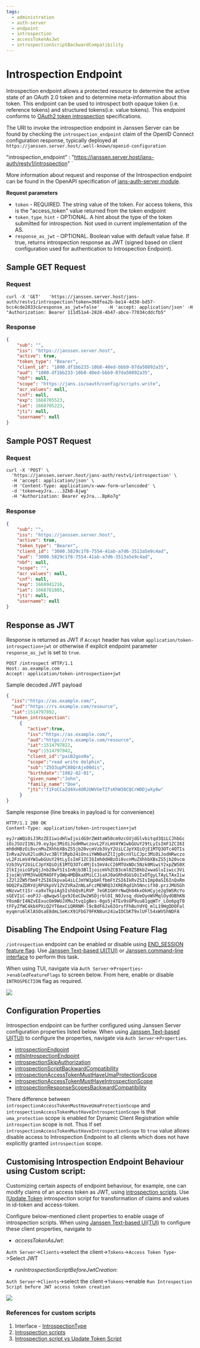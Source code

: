 ```yaml
---
tags:
  - administration
  - auth-server
  - endpoint
  - introspection
  - accessTokenAsJwt
  - introspectionScriptBackwardCompatibility
---
```


# Introspection Endpoint

Introspection endpoint allows a protected resource to determine the active state of an OAuth 2.0 token and to determine 
meta-information about this token. This endpoint can be used to introspect
both opaque token (i.e. reference tokens) and structured tokens(i.e. value tokens). This endpoint conforms to [OAuth2 token
introspection](https://datatracker.ietf.org/doc/html/rfc7662) specifications.

The URI to invoke the introspection endpoint in Janssen Server 
can be found by checking the `introspection_endpoint` claim of the OpenID Connect configuration response, typically deployed at `https://janssen.server.host/.well-known/openid-configuration`

 "introspection_endpoint" : "https://janssen.server.host/jans-auth/restv1/introspection" `

More information about request and response of the Introspection endpoint can be found in
the OpenAPI specification of [jans-auth-server module](https://gluu.org/swagger-ui/?url=https://raw.githubusercontent.com/JanssenProject/jans/vreplace-janssen-version/jans-auth-server/docs/swagger.yaml#/Token/get-introspection).

**Request parameters**

- `token` - REQUIRED.  The string value of the token.  For access tokens, this is the "access_token" value returned from the token endpoint
- `token_type_hint` - OPTIONAL.  A hint about the type of the token submitted for introspection. Not used in current implementation of the AS. 
- `response_as_jwt` - OPTIONAL. Boolean value with default value false. If true, returns introspection response as JWT (signed based on client configuration used for authentication to Introspection Endpoint).

## Sample GET Request

### Request

```shell
curl -X 'GET'   'https://janssen.server.host/jans-auth/restv1/introspection?token=368fea2b-be14-4d30-bd57-bcc4cde2033c&response_as_jwt=false'   -H 'accept: application/json' -H   "Authorization: Bearer 111d51a4-2828-4b47-abce-77034cddcfb5"
```

### Response

```json
{
    "sub": "",
    "iss": "https://janssen.server.host",
    "active": true,
    "token_type": "Bearer",
    "client_id": "1800.df1bb233-10b8-40ed-bbb9-07da50892a35",
    "aud": "1800.df1bb233-10b8-40ed-bbb9-07da50892a35",
    "nbf": null,
    "scope": "https://jans.io/oauth/config/scripts.write",
    "acr_values": null,
    "cnf": null,
    "exp": 1668705523,
    "iat": 1668705223,
    "jti": null,
    "username": null
}
```
## Sample POST Request

### Request

```shell
curl -X 'POST' \
  'https://janssen.server.host/jans-auth/restv1/introspection' \
  -H 'accept: application/json' \
  -H 'Content-Type: application/x-www-form-urlencoded' \
  -d 'token=eyJra....3ZkB-Ajwg'  
  -H "Authorization: Bearer eyJra...BpKo7g"
```

### Response

```json
{
    "sub": "",
    "iss": "https://janssen.server.host",
    "active": true,
    "token_type": "Bearer",
    "client_id": "3000.5829c1f8-7554-41ab-a7d6-3513a5e9c4ad",
    "aud": "3000.5829c1f8-7554-41ab-a7d6-3513a5e9c4ad",
    "nbf": null,
    "scope": "",
    "acr_values": null,
    "cnf": null,
    "exp": 1668941216,
    "iat": 1668781885,
    "jti": null,
    "username": null
}
```

## Response as JWT


Response is returned as JWT if `Accept` header has value `application/token-introspection+jwt` or otherwise if explicit endpoint parameter `response_as_jwt` is set to `true`.

```text
POST /introspect HTTP/1.1
Host: as.example.com
Accept: application/token-introspection+jwt
```  

Sample decoded JWT payload

```json
{
  "iss":"https://as.example.com/",
  "aud":"https://rs.example.com/resource",
  "iat":1514797892,
  "token_introspection":
     {
        "active":true,
        "iss":"https://as.example.com/",
        "aud":"https://rs.example.com/resource",
        "iat":1514797822,
        "exp":1514797942,
        "client_id":"paiB2goo0a",
        "scope":"read write dolphin",
        "sub":"Z5O3upPC88QrAjx00dis",
        "birthdate":"1982-02-01",
        "given_name":"John",
        "family_name":"Doe",
        "jti":"t1FoCCaZd4Xv4ORJUWVUeTZfsKhW30CQCrWDDjwXy6w"
     }
} 
```

Sample response (line breaks in payload is for convenience)

```text
HTTP/1.1 200 OK
Content-Type: application/token-introspection+jwt

eyJraWQiOiJ3RzZEIiwidHlwIjoidG9rZW4taW50cm9zcGVjdGlvbitqd3QiLCJhbGc
iOiJSUzI1NiJ9.eyJpc3MiOiJodHRwczovL2FzLmV4YW1wbGUuY29tLyIsImF1ZCI6I
mh0dHBzOi8vcnMuZXhhbXBsZS5jb20vcmVzb3VyY2UiLCJpYXQiOjE1MTQ3OTc4OTIs
InRva2VuX2ludHJvc3BlY3Rpb24iOnsiYWN0aXZlIjp0cnVlLCJpc3MiOiJodHRwczo
vL2FzLmV4YW1wbGUuY29tLyIsImF1ZCI6Imh0dHBzOi8vcnMuZXhhbXBsZS5jb20vcm
Vzb3VyY2UiLCJpYXQiOjE1MTQ3OTc4MjIsImV4cCI6MTUxNDc5Nzk0MiwiY2xpZW50X
2lkIjoicGFpQjJnb28wYSIsInNjb3BlIjoicmVhZCB3cml0ZSBkb2xwaGluIiwic3Vi
IjoiWjVPM3VwUEM4OFFyQWp4MDBkaXMiLCJiaXJ0aGRhdGUiOiIxOTgyLTAyLTAxIiw
iZ2l2ZW5fbmFtZSI6IkpvaG4iLCJmYW1pbHlfbmFtZSI6IkRvZSIsImp0aSI6InQxRm
9DQ2FaZDRYdjRPUkpVV1ZVZVRaZnNLaFczMENRQ3JXRERqd1h5NncifX0.przJMU5Gh
mNzvwtt1Sr-xa9xTkpiAg5IshbQsRiRVP_7eGR1GHYrNwQh84kxOkHCyje2g5WSRcYo
sGEVIiC-eoPJJ-qBwqwSlgx9JEeCDw2W5DjrblOI_N0Jvsq_dUeOyoWVMqlOydOBhKN
Y0smBrI4NZvEExucOm9WUJXMuJtvq1gBes-0go5j4TEv9sOP9uu81gqWTr_LOo6pgT0
tFFyZfWC4kbXPXiQ2YT6mxCiQRRNM-l9cBdF6Jx6IOrsfFhBuYdYQ_mlL19HgDDOFal
eyqmru6lKlASOsaE8dmLSeKcX91FbG79FKN8un24iwIDCbKT9xlUFl54xWVShNDFA
```

## Disabling The Endpoint Using Feature Flag

`/introspection` endpoint can be enabled or disable using [END_SESSION feature flag](../../reference/json/feature-flags/janssenauthserver-feature-flags.md#introspection).
Use [Janssen Text-based UI(TUI)](../../config-guide/config-tools/jans-tui/README.md) or [Janssen command-line interface](../../config-guide/config-tools/jans-cli/README.md) to perform this task.

When using TUI, navigate via `Auth Server`->`Properties`->`enabledFeatureFlags` to screen below. From here, enable or
disable `INTROSPECTION` flag as required.

![](../../../assets/image-tui-enable-components.png)

## Configuration Properties

Introspection endpoint can be further configured using Janssen Server configuration properties listed below. When using
[Janssen Text-based UI(TUI)](../../config-guide/config-tools/jans-tui/README.md) to configure the properties,
navigate via `Auth Server`->`Properties`.

- [introspectionEndpoint](../../reference/json/properties/janssenauthserver-properties.md#introspectionendpoint)
- [mtlsIntrospectionEndpoint](../../reference/json/properties/janssenauthserver-properties.md#mtlsintrospectionendpoint)
- [introspectionSkipAuthorization](../../reference/json/properties/janssenauthserver-properties.md#introspectionskipauthorization)
- [introspectionScriptBackwardCompatibility](../../reference/json/properties/janssenauthserver-properties.md#introspectionscriptbackwardcompatibility)
- [introspectionAccessTokenMustHaveUmaProtectionScope](../../reference/json/properties/janssenauthserver-properties.md#introspectionaccesstokenmusthaveumaprotectionscope)
- [introspectionAccessTokenMustHaveIntrospectionScope](../../reference/json/properties/janssenauthserver-properties.md#introspectionaccesstokenmusthaveintrospectionscope)
- [introspectionResponseScopesBackwardCompatibility](../../reference/json/properties/janssenauthserver-properties.md#introspectionresponsescopesbackwardcompatibility)

There difference between `introspectionAccessTokenMustHaveUmaProtectionScope` and `introspectionAccessTokenMustHaveIntrospectionScope` is that `uma_protection` scope is enabled for Dynamic Client Registration while `introspection` scope is not. Thus if set `introspectionAccessTokenMustHaveIntrospectionScope` to `true` value allows disable access to Introspection Endpoint to all clients which does not have explicitly granted `introspection` scope. 

## Customising Introspection Endpoint Behaviour using Custom script:

Customizing certain aspects of endpoint behaviour, for example, one can modify claims of an access token as JWT, using
[introspection scripts](../../../script-catalog/introspection/README.md). Use
[[Update Token](../../../script-catalog/update_token/update-token.md) introspection script for transformation of claims and values in
id-token and access-token.

Configure below-mentioned client properties to enable usage of introspection scripts.
When using [Janssen Text-based UI(TUI)](../../config-guide/config-tools/jans-tui/README.md) to configure these client properties,
navigate to

- _accessTokenAsJwt_:

`Auth Server`->`Clients`->select the client->`Tokens`->`Access Token Type`->Select JWT

- _runIntrospectionScriptBeforeJwtCreation_:

`Auth Server`->`Clients`->select the client->`Tokens`->enable `Run Introspection Script before JWT access token creation`

![](../../../assets/image-tui-client-config-token-screen.png)

### References for custom scripts

1. Interface - [IntrospectionType](https://github.com/JanssenProject/jans/blob/main/jans-core/script/src/main/java/io/jans/model/custom/script/type/introspection/IntrospectionType.java)
2. [Introspection scripts](../../../script-catalog/introspection/README.md)
3. [Introspection script vs Update Token Script](https://github.com/JanssenProject/jans/blob/main/docs/admin/developer/scripts/update-token.md#introspectiontype-script-vs-updatetokentype-script)

